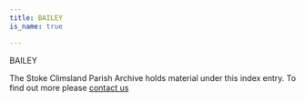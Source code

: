 ```yaml
---
title: BAILEY
is_name: true

---
```


BAILEY


The Stoke Climsland Parish Archive holds material under this index entry. To find out more please [contact us](/contact/)
